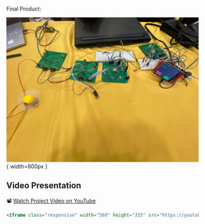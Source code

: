 Final Product:

![Final Product](image1.jpg){ width=800px }


## Video Presentation

📽️ [Watch Project Video on YouTube](https://youtube.com/shorts/D_SAuWzlARc?si=dvEkShb2Yil2NJRE)

```html
<iframe class="responsive" width="560" height="315" src="https://youtube.com/shorts/D_SAuWzlARc?si=dvEkShb2Yil2NJRE" title="YouTube video player" frameborder="0" allow="accelerometer; autoplay; clipboard-write; encrypted-media; gyroscope; picture-in-picture; web-share" allowfullscreen></iframe>
